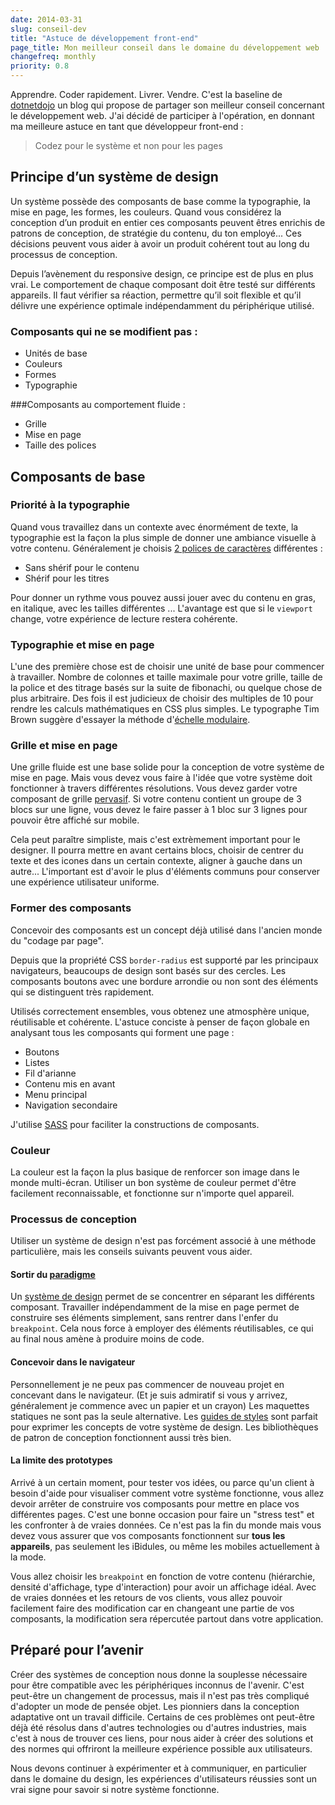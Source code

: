 ```yaml
---
date: 2014-03-31
slug: conseil-dev
title: "Astuce de développement front-end"
page_title: Mon meilleur conseil dans le domaine du développement web
changefreq: monthly
priority: 0.8
---
```


Apprendre. Coder rapidement. Livrer. Vendre. C'est la baseline de [dotnetdojo](http://www.dotnetdojo.com/donnez-meilleur-conseil-developpement-web-200-euros-a-gagner/) un blog qui propose de partager son meilleur conseil concernant le développement web. J'ai décidé de participer à l'opération, en donnant ma meilleure astuce en tant que développeur front-end :

> Codez pour le système et non pour les pages

## Principe d’un système de design

Un système possède des composants de base comme la typographie, la mise en page, les formes, les couleurs. Quand vous considérez la conception d’un produit en entier ces composants peuvent êtres enrichis de patrons de conception, de stratégie du contenu, du ton employé... Ces décisions peuvent vous aider à avoir un produit cohérent tout au long du processus de conception.

Depuis l’avènement du responsive design, ce principe est de plus en plus vrai. Le comportement de chaque composant doit être testé sur différents appareils. Il faut vérifier sa réaction, permettre qu’il soit flexible et qu’il délivre une expérience optimale indépendamment du périphérique utilisé.

### Composants qui ne se modifient pas :

- Unités de base
- Couleurs
- Formes
- Typographie

###Composants au comportement fluide :

- Grille
- Mise en page
- Taille des polices

## Composants de base

### Priorité à la typographie

Quand vous travaillez dans un contexte avec énormément de texte, la typographie est la façon la plus simple de donner une ambiance visuelle à votre contenu. Généralement je choisis [2 polices de caractères](http://davidl.fr/blog/typographie-google-font.html) différentes :

- Sans shérif pour le contenu
- Shérif pour les titres

Pour donner un rythme vous pouvez aussi jouer avec du contenu en gras, en italique, avec les tailles différentes ...
L'avantage est que si le `viewport` change, votre expérience de lecture restera cohérente.

### Typographie et mise en page

L'une des première chose est de choisir une unité de base pour commencer à travailler. Nombre de colonnes et taille maximale pour votre grille, taille de la police et des titrage basés sur la suite de fibonachi, ou quelque chose de plus arbitraire. Des fois il est judicieux de choisir des multiples de 10 pour rendre les calculs mathématiques en CSS plus simples. Le typographe Tim Brown suggère d'essayer la méthode d'[échelle modulaire](http://alistapart.com/article/more-meaningful-typography).

### Grille et mise en page

Une grille fluide est une base solide pour la conception de votre système de mise en page. Mais vous devez vous faire à l'idée que votre système doit fonctionner à travers différentes résolutions. Vous devez garder votre composant de grille [pervasif](http://fr.wikipedia.org/wiki/Environnement_pervasif). Si votre contenu contient un groupe de 3 blocs sur une ligne, vous devez le faire passer à 1 bloc sur 3 lignes pour pouvoir être affiché sur mobile.

Cela peut paraître simpliste, mais c'est extrèmement important pour le designer. Il pourra mettre en avant certains blocs, choisir de centrer du texte et des icones dans un certain contexte, aligner à gauche dans un autre...
L'important est d'avoir le plus d'éléments communs pour conserver une expérience utilisateur uniforme.

### Former des composants

Concevoir des composants est un concept déjà utilisé dans l'ancien monde du "codage par page".

Depuis que la propriété CSS `border-radius` est supporté par les principaux navigateurs, beaucoups de design sont basés sur des cercles. Les composants boutons avec une bordure arrondie ou non sont des éléments qui se distinguent très rapidement.

Utilisés correctement ensembles, vous obtenez une atmosphère unique, réutilisable et cohérente. L'astuce conciste à penser de façon globale en analysant tous les composants qui forment une page :

- Boutons
- Listes
- Fil d'arianne
- Contenu mis en avant
- Menu principal
- Navigation secondaire

J'utilise [SASS](http://sass-lang.com/) pour faciliter la constructions de composants.

### Couleur

La couleur est la façon la plus basique de renforcer son image dans le monde multi-écran. Utiliser un bon système de couleur permet d'être facilement reconnaissable, et fonctionne sur n'importe quel appareil.

### Processus de conception

Utiliser un système de design n'est pas forcément associé à une méthode particulière, mais les conseils suivants peuvent vous aider.

#### Sortir du [paradigme](http://fr.wikipedia.org/wiki/Paradigme)

Un [système de design](http://styletil.es/) permet de se concentrer en séparant les différents composant. Travailler indépendamment de la mise en page permet de construire ses éléments simplement, sans rentrer dans l'enfer du `breakpoint`. Cela nous force à employer des éléments réutilisables, ce qui au final nous amène à produire moins de code.

#### Concevoir dans le navigateur

Personnellement je ne peux pas commencer de nouveau projet en concevant dans le navigateur.  (Et je suis admiratif si vous y arrivez, généralement je commence avec un papier et un crayon) Les maquettes statiques ne sont pas la seule alternative. Les [guides de styles](http://trulia.github.io/hologram/) sont parfait pour exprimer les concepts de votre système de design. Les bibliothèques de patron de conception fonctionnent aussi très bien.

#### La limite des prototypes

Arrivé à un certain moment, pour tester vos idées, ou parce qu'un client à besoin d'aide pour visualiser comment votre système fonctionne, vous allez devoir arrêter de construire vos composants pour mettre en place vos différentes pages. C'est une bonne occasion pour faire un "stress test" et les confronter à de vraies données. Ce n'est pas la fin du monde mais vous devez vous assurer que vos composants fonctionnent sur __tous les appareils__, pas seulement les iBidules, ou même les mobiles actuellement à la mode.

Vous allez choisir les `breakpoint` en fonction de votre contenu (hiérarchie, densité d'affichage, type d'interaction) pour avoir un affichage idéal. Avec de vraies données et les retours de vos clients, vous allez pouvoir facilement faire des modification car en changeant une partie de vos composants, la modification sera répercutée partout dans votre application.

## Préparé pour l’avenir

Créer des systèmes de conception nous donne la souplesse nécessaire pour être compatible avec les périphériques inconnus de l'avenir. C'est peut-être un changement de processus, mais il n'est pas très compliqué d'adopter un mode de pensée objet. Les pionniers dans la conception adaptative ont un travail difficile. Certains de ces problèmes ont peut-être déjà été résolus dans d'autres technologies ou d'autres industries, mais c'est à nous de trouver ces liens, pour nous aider à créer des solutions et des normes qui offriront la meilleure expérience possible aux utilisateurs.

Nous devons continuer à expérimenter et à communiquer, en particulier dans le domaine du design, les expériences d'utilisateurs réussies sont un vrai signe pour savoir si notre système fonctionne.
